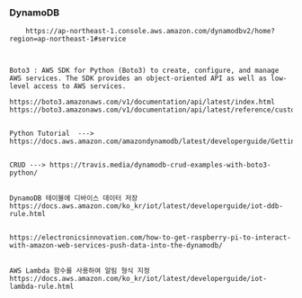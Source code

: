 ### DynamoDB

        https://ap-northeast-1.console.aws.amazon.com/dynamodbv2/home?region=ap-northeast-1#service



    Boto3 : AWS SDK for Python (Boto3) to create, configure, and manage AWS services. The SDK provides an object-oriented API as well as low-level access to AWS services.

    https://boto3.amazonaws.com/v1/documentation/api/latest/index.html
    https://boto3.amazonaws.com/v1/documentation/api/latest/reference/customizations/dynamodb.html


    Python Tutorial  ---> https://docs.aws.amazon.com/amazondynamodb/latest/developerguide/GettingStarted.Python.html


    CRUD ---> https://travis.media/dynamodb-crud-examples-with-boto3-python/


    DynamoDB 테이블에 디바이스 데이터 저장    
    https://docs.aws.amazon.com/ko_kr/iot/latest/developerguide/iot-ddb-rule.html


    https://electronicsinnovation.com/how-to-get-raspberry-pi-to-interact-with-amazon-web-services-push-data-into-the-dynamodb/


    AWS Lambda 함수를 사용하여 알림 형식 지정
    https://docs.aws.amazon.com/ko_kr/iot/latest/developerguide/iot-lambda-rule.html
